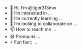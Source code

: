 - 👋 Hi, I’m @tiger313mw
- 👀 I’m interested in ...
- 🌱 I’m currently learning ...
- 💞️ I’m looking to collaborate on ...
- 📫 How to reach me ...
- 😄 Pronouns: ...
- ⚡ Fun fact: ...

<!---
tiger313mw/tiger313mw is a ✨ special ✨ repository because its `README.md` (this file) appears on your GitHub profile.
You can click the Preview link to take a look at your changes.
--->
